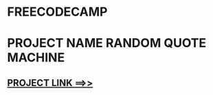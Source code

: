 # FREECODECAMP 

# PROJECT NAME RANDOM QUOTE MACHINE

## [PROJECT LINK ==>>](https://ngireric123.github.io/random_quote_generator/index.html)


